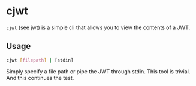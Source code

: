 # cjwt

`cjwt` (see jwt) is a simple cli that allows you to view the contents of a JWT.

## Usage

```bash
cjwt [filepath] | [stdin]
```

Simply specify a file path or pipe the JWT through stdin.
This tool is trivial.
And this continues the test.
